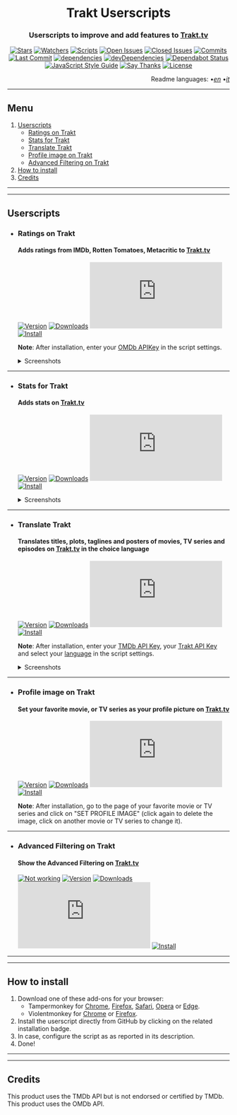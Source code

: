 <div align="center">

# Trakt Userscripts

</div>

<div align="center">

### Userscripts to improve and add features to [Trakt.tv](https://trakt.tv/)

</div>

<div align="center">

[![Stars](https://flat.badgen.net/github/stars/iFelix18/Trakt-Userscripts)](https://github.com/iFelix18/Trakt-Userscripts/stargazers)
[![Watchers](https://flat.badgen.net/github/watchers/iFelix18/Trakt-Userscripts)](https://github.com/iFelix18/Trakt-Userscripts/watchers)
[![Scripts](https://flat.badgen.net/badge/scripts/5/orange)](#)
[![Open Issues](https://flat.badgen.net/github/open-issues/iFelix18/Trakt-Userscripts)](https://github.com/iFelix18/Trakt-Userscripts/issues)
[![Closed Issues](https://flat.badgen.net/github/closed-issues/iFelix18/Trakt-Userscripts)](https://github.com/iFelix18/Trakt-Userscripts/issues?q=is%3Aissue+is%3Aclosed)
[![Commits](https://flat.badgen.net/github/commits/iFelix18/Trakt-Userscripts)](https://github.com/iFelix18/Trakt-Userscripts/commits/master)
[![Last Commit](https://flat.badgen.net/github/last-commit/iFelix18/Trakt-Userscripts)](https://github.com/iFelix18/Trakt-Userscripts/commits/master)
[![dependencies](https://flat.badgen.net/david/dep/iFelix18/Trakt-Userscripts)](https://david-dm.org/iFelix18/Trakt-Userscripts)
[![devDependencies](https://flat.badgen.net/david/dev/iFelix18/Trakt-Userscripts)](https://david-dm.org/iFelix18/Trakt-Userscripts?type=dev)
[![Dependabot Status](https://flat.badgen.net/dependabot/iFelix18/Trakt-Userscripts/?icon=dependabot)](https://dependabot.com)
[![JavaScript Style Guide](https://flat.badgen.net/badge/code%20style/standard/44CC11)](https://standardjs.com)
[![Say Thanks](https://flat.badgen.net/badge/say/thanks/FF69B4)](https://saythanks.io/to/iFelix18)
[![License](https://flat.badgen.net/github/license/iFelix18/Trakt-Userscripts)](https://github.com/iFelix18/Trakt-Userscripts/blob/master/LICENSE.md)

</div>

<div align="right">

Readme languages:
•[_en_](README.md "English")
•[_it_](README.it.md "Italiano")

</div>

---

## Menu

1. [Userscripts](README.md#userscripts)
    - [Ratings on Trakt](README.md#ratings-on-trakt)
    - [Stats for Trakt](README.md#stats-for-trakt)
    - [Translate Trakt](README.md#translate-trakt)
    - [Profile image on Trakt](README.md#profile-image-on-trakt)
    - [Advanced Filtering on Trakt](README.md#advanced-filtering-on-trakt)
2. [How to install](README.md#how-to-install)
3. [Credits](README.md#credits)

---

---

## Userscripts

*   ### Ratings on Trakt

    #### Adds ratings from IMDb, Rotten Tomatoes, Metacritic to [Trakt.tv](https://trakt.tv/)

    [![Version](https://flat.badgen.net/runkit/ratings-on-trakt-version-iy6dpvbwwt51)](#)
    [![Downloads](https://flat.badgen.net/runkit/ratings-on-trakt-downloads-xw1ittwiztu8)](#)
    [![Size](https://flat.badgen.net/badgesize/normal/iFelix18/Trakt-Userscripts/master/userscripts/ratings-on-trakt.user.js)](#)
    [![Install](https://flat.badgen.net/badge/install%20directly%20from/GitHub/00ADAD "Click here!")](http://bit.ly/RatingsOnTrakt)

    **Note**: After installation, enter your [OMDb APIKey](https://www.omdbapi.com/apikey.aspx) in the script settings.

    <details>
    <summary>Screenshots</summary>

    Before: [![Before](https://i.imgur.com/2cFZHL5.png "Before")](#)
    After: [![After](https://i.imgur.com/cSiRt7P.png "After")](#)

    </details>

---

*   ### Stats for Trakt

    #### Adds stats on [Trakt.tv](https://trakt.tv/)

    [![Version](https://flat.badgen.net/runkit/stats-for-trakt-version-x0krqpt9j4ec)](#)
    [![Downloads](https://flat.badgen.net/runkit/stats-for-trakt-downloads-ru4d1dicapco)](#)
    [![Size](https://flat.badgen.net/badgesize/normal/iFelix18/Trakt-Userscripts/master/userscripts/stats-for-trakt.user.js)](#)
    [![Install](https://flat.badgen.net/badge/install%20directly%20from/GitHub/00ADAD "Click here!")](http://bit.ly/StatsForTrakt)

    <details>
    <summary>Screenshots</summary>

    People stats: [![People Stats](https://i.imgur.com/KX0dOmL.png "People Stats")](#)
    Series stats: [![Series Stats](https://i.imgur.com/1tPTgCp.png "Series Stats")](#)

    </details>

---

*   ### Translate Trakt

    #### Translates titles, plots, taglines and posters of movies, TV series and episodes on [Trakt.tv](https://trakt.tv/) in the choice language

    [![Version](https://flat.badgen.net/runkit/translate-trakt-version-fnlcj02zaig9)](#)
    [![Downloads](https://flat.badgen.net/runkit/translate-trakt-downloads-q8gvapqjqt35)](#)
    [![Size](https://flat.badgen.net/badgesize/normal/iFelix18/Trakt-Userscripts/master/userscripts\translate-trakt.user.js)](#)
    [![Install](https://flat.badgen.net/badge/install%20directly%20from/GitHub/00ADAD "Click here!")](http://bit.ly/TranslateTrakt)

    **Note**: After installation, enter your [TMDb API Key](https://developers.themoviedb.org/3/), your [Trakt API Key](https://trakt.tv/oauth/applications/new) and select your [language](https://developers.themoviedb.org/3/configuration/get-primary-translations) in the script settings.

    <details>
    <summary>Screenshots</summary>

    Before: [![Before](https://i.imgur.com/ZWn3VJe.png "Before")](#)

    After: [![After](https://i.imgur.com/KuKI4Pt.gif "After")](#)

    </details>

---

*   ### Profile image on Trakt

    #### Set your favorite movie, or TV series as your profile picture on [Trakt.tv](https://trakt.tv/)

    [![Version](https://flat.badgen.net/runkit/profile-image-on-trakt-version-0qx01pk1xjxz)](#)
    [![Downloads](https://flat.badgen.net/runkit/profile-image-on-trakt-downloads-xni9wdu2ligp)](#)
    [![Size](https://flat.badgen.net/badgesize/normal/iFelix18/Trakt-Userscripts/master/userscripts\profile-image-on-trakt.user.js)](#)
    [![Install](https://flat.badgen.net/badge/install%20directly%20from/GitHub/00ADAD "Click here!")](http://bit.ly/ProfileImageOnTrakt)

    **Note**: After installation, go to the page of your favorite movie or TV series and click on "SET PROFILE IMAGE" (click again to delete the image, click on another movie or TV series to change it).

---

*   ### Advanced Filtering on Trakt

    #### Show the Advanced Filtering on [Trakt.tv](https://trakt.tv/)

    [![Not working](https://flat.badgen.net/badge/%E2%9A%A0/NOT%20WORKING/red?labelColor=red)](https://github.com/iFelix18/Trakt-Userscripts/issues/40)
    [![Version](https://flat.badgen.net/runkit/advanced-filtering-on-trakt-version-kpj4catmnm2n)](#)
    [![Downloads](https://flat.badgen.net/runkit/advanced-filtering-on-trakt-downloads-cfwepea7wqg4)](#)
    [![Size](https://flat.badgen.net/badgesize/normal/iFelix18/Trakt-Userscripts/master/userscripts\advanced-filtering-on-trakt.user.js)](#)
    [![Install](https://flat.badgen.net/badge/install%20directly%20from/GitHub/00ADAD "Click here!")](http://bit.ly/AdvancedFilteringOnTrakt)

---

---

## How to install

1. Download one of these add-ons for your browser:
    - Tampermonkey for [Chrome](https://chrome.google.com/webstore/detail/tampermonkey/dhdgffkkebhmkfjojejmpbldmpobfkfo), [Firefox](https://addons.mozilla.org/en-US/firefox/addon/tampermonkey/), [Safari](https://safari-extensions.apple.com/details/?id=net.tampermonkey.safari-G3XV72R5TC), [Opera](https://addons.opera.com/en/extensions/details/tampermonkey-beta/) or [Edge](https://www.microsoft.com/store/apps/9NBLGGH5162S).
    - Violentmonkey for [Chrome](https://chrome.google.com/webstore/detail/violent-monkey/jinjaccalgkegednnccohejagnlnfdag) or [Firefox](https://addons.mozilla.org/firefox/addon/violentmonkey/).
2. Install the userscript directly from GitHub by clicking on the related installation badge.
3. In case, configure the script as as reported in its description.
4. Done!

---

---

## Credits

This product uses the TMDb API but is not endorsed or certified by TMDb.<br>
This product uses the OMDb API.
